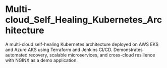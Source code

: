 # Multi-cloud_Self_Healing_Kubernetes_Architecture
A multi-cloud self-healing Kubernetes architecture deployed on AWS EKS and Azure AKS using Terraform and Jenkins CI/CD. Demonstrates automated recovery, scalable microservices, and cross-cloud resilience with NGINX as a demo application.
